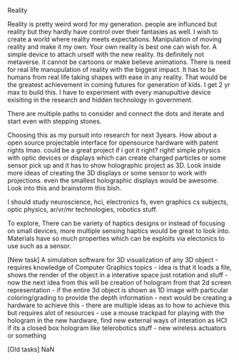 Reality 


Reality is pretty weird word for my generation. people are influnced but reality but they hardly have control over their 
fantasies as well. I wish to create a world where reality meets expectations. Manipulation of moving reality and make it 
my own. Your own reality is best one can wish for. A simple device to attach urself with the new reality. Its definitely 
not metaverse. it cannot be cartoons or make believe animations. There is need for real life manupulation of reality with
the biggest impact. It has to be humans from real life taking shapes with ease in any reality. That would be the greatest
achievement in coming futures for generation of kids. I get 2 yr max to build this. I have to experiment with every 
manupultive device exisiting in the research and hidden technology in government. 

There are multiple paths to consider and connect the dots and iterate and start even with stepping stones. 

Choosing this as my pursuit into research for next 3years. How about a open source projectable interface for opensource 
hardware with patent rights lmao. could be a great project if i got it right? right! simple physics with optic devices or 
displays which can create charged particles or some sensor pick up and it has to show holographic project as 3D. 
Look inside more ideas of creating the 3D displays or some sensor to work with projections. even the smallest holographic
displays would be awesome. Look into this and brainstorm this bish. 

I should study neuroscience, hci, electronics fs, even graphics cs subjects, optic physics, ar/vr/mr technologies, robotics stuff.

To  explore,
There can be variety of haptics designs or instead of focusing on small devices, more multiple sensing haptics would 
be great to look into. Materials have so much properties which can be exploits via electonics to use such as a sensor.

[New task]
A simulation software for 3D visualization of any 3D object
    - requires knowledge of Computer Graphics topics 
    - idea is that it loads a file, shows the render of the object in a interative space just rotation and stuff
    - now the next idea from this will be creation of hologram from that 2d screen representation
      - if the entire 3d object is shown as 1D image with particular coloring/grading to provide the depth information 
    - next would be creating a hardware to achieve this
      -  there are multiple ideas as to how to achieve this but requires alot of resources
      -  use a mouse trackpad for playing with the hologram in the new hardware, find new external ways of interation as HCI if its a closed box hologram like telerobotics stuff 
      -  new wireless actuators or something 


[Old tasks]
NaN